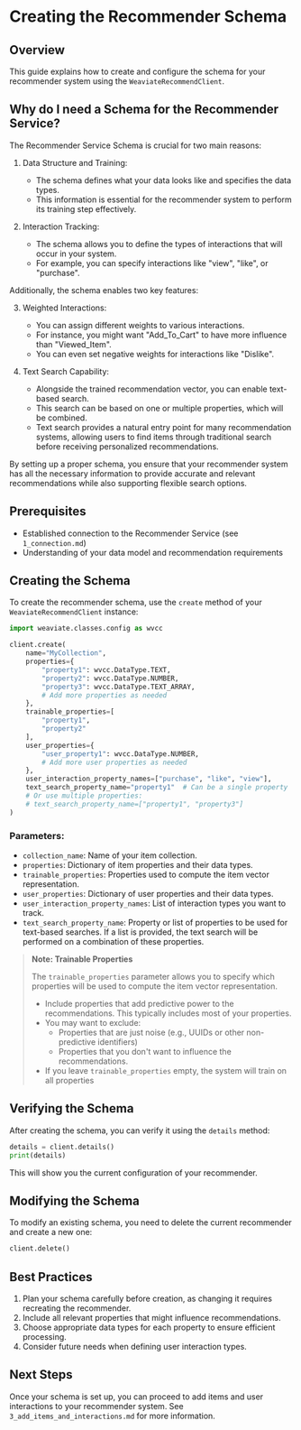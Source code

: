# Creating the Recommender Schema

## Overview

This guide explains how to create and configure the schema for your recommender system using the `WeaviateRecommendClient`.

## Why do I need a Schema for the Recommender Service?

The Recommender Service Schema is crucial for two main reasons:

1. Data Structure and Training:
   - The schema defines what your data looks like and specifies the data types.
   - This information is essential for the recommender system to perform its training step effectively.

2. Interaction Tracking:
   - The schema allows you to define the types of interactions that will occur in your system.
   - For example, you can specify interactions like "view", "like", or "purchase".

Additionally, the schema enables two key features:

3. Weighted Interactions:
   - You can assign different weights to various interactions.
   - For instance, you might want "Add_To_Cart" to have more influence than "Viewed_Item".
   - You can even set negative weights for interactions like "Dislike".

4. Text Search Capability:
   - Alongside the trained recommendation vector, you can enable text-based search.
   - This search can be based on one or multiple properties, which will be combined.
   - Text search provides a natural entry point for many recommendation systems, allowing users to find items through traditional search before receiving personalized recommendations.

By setting up a proper schema, you ensure that your recommender system has all the necessary information to provide accurate and relevant recommendations while also supporting flexible search options.

## Prerequisites

- Established connection to the Recommender Service (see `1_connection.md`)
- Understanding of your data model and recommendation requirements

## Creating the Schema

To create the recommender schema, use the `create` method of your `WeaviateRecommendClient` instance:

```python
import weaviate.classes.config as wvcc

client.create(
    name="MyCollection",
    properties={
        "property1": wvcc.DataType.TEXT,
        "property2": wvcc.DataType.NUMBER,
        "property3": wvcc.DataType.TEXT_ARRAY,
        # Add more properties as needed
    },
    trainable_properties=[
        "property1",
        "property2"
    ],
    user_properties={
        "user_property1": wvcc.DataType.NUMBER,
        # Add more user properties as needed
    },
    user_interaction_property_names=["purchase", "like", "view"],
    text_search_property_name="property1"  # Can be a single property
    # Or use multiple properties:
    # text_search_property_name=["property1", "property3"]
)
```

### Parameters:

- `collection_name`: Name of your item collection.
- `properties`: Dictionary of item properties and their data types.
- `trainable_properties`: Properties used to compute the item vector representation.
- `user_properties`: Dictionary of user properties and their data types.
- `user_interaction_property_names`: List of interaction types you want to track.
- `text_search_property_name`: Property or list of properties to be used for text-based searches. If a list is provided, the text search will be performed on a combination of these properties.

> **Note: Trainable Properties**
>
> The `trainable_properties` parameter allows you to specify which properties will be used to compute the item vector representation.
>
> - Include properties that add predictive power to the recommendations. This typically includes most of your properties.
> - You may want to exclude:
>   - Properties that are just noise (e.g., UUIDs or other non-predictive identifiers)
>   - Properties that you don't want to influence the recommendations.
> - If you leave `trainable_properties` empty, the system will train on all properties

## Verifying the Schema

After creating the schema, you can verify it using the `details` method:

```python
details = client.details()
print(details)
```

This will show you the current configuration of your recommender.

## Modifying the Schema

To modify an existing schema, you need to delete the current recommender and create a new one:

```python
client.delete()
```

## Best Practices

1. Plan your schema carefully before creation, as changing it requires recreating the recommender.
2. Include all relevant properties that might influence recommendations.
3. Choose appropriate data types for each property to ensure efficient processing.
4. Consider future needs when defining user interaction types.

## Next Steps

Once your schema is set up, you can proceed to add items and user interactions to your recommender system. See `3_add_items_and_interactions.md` for more information.
